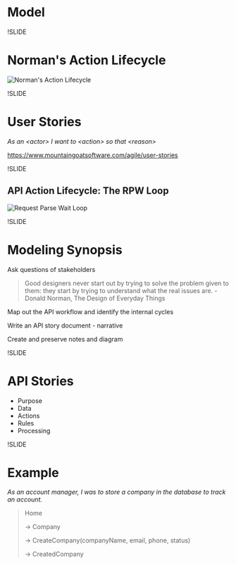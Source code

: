 # Model

!SLIDE

# Norman's Action Lifecycle

![Norman's Action Lifecycle](images/normans-action-lifecycle.png)

!SLIDE

# User Stories

*As an \<actor> I want to \<action> so that \<reason>*

https://www.mountaingoatsoftware.com/agile/user-stories

!SLIDE

## API Action Lifecycle: The RPW Loop

![Request Parse Wait Loop](images/request-parse-wait.png)

!SLIDE

# Modeling Synopsis

Ask questions of stakeholders

> Good designers never start out by trying to solve the problem given to them: they start by trying to understand what the real issues are. - Donald Norman, The Design of Everyday Things

Map out the API workflow and identify the internal cycles

Write an API story document - narrative

Create and preserve notes and diagram

!SLIDE

# API Stories

- Purpose
- Data
- Actions
- Rules
- Processing

!SLIDE

# Example

*As an account manager, I was to store a company in the database to track an account.*

> Home
>
> -> Company
>
> -> CreateCompany(companyName, email, phone, status)
>
> -> CreatedCompany
